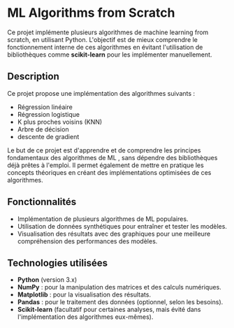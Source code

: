 
# **ML Algorithms from Scratch**

Ce projet implémente plusieurs algorithmes de machine learning from scratch, en utilisant Python. L'objectif est de mieux comprendre le fonctionnement interne de ces algorithmes en évitant l'utilisation de bibliothèques comme **scikit-learn** pour les implémenter manuellement.

## **Description**

Ce projet propose une implémentation des algorithmes suivants :

- Régression linéaire
- Régression logistique
- K plus proches voisins (KNN)
- Arbre de décision
- descente de gradient
  
Le but de ce projet est d'apprendre et de comprendre les principes fondamentaux des algorithmes de ML , sans dépendre des bibliothèques déjà prêtes à l'emploi. Il permet également de mettre en pratique les concepts théoriques en créant des implémentations optimisées de ces algorithmes.

## **Fonctionnalités**

- Implémentation de plusieurs algorithmes de ML populaires.
- Utilisation de données synthétiques pour entraîner et tester les modèles.
- Visualisation des résultats avec des graphiques pour une meilleure compréhension des performances des modèles.

## **Technologies utilisées**

- **Python** (version 3.x)
- **NumPy** : pour la manipulation des matrices et des calculs numériques.
- **Matplotlib** : pour la visualisation des résultats.
- **Pandas** : pour le traitement des données (optionnel, selon les besoins).
- **Scikit-learn** (facultatif pour certaines analyses, mais évité dans l'implémentation des algorithmes eux-mêmes).

